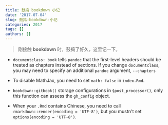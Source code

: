 ```yaml
---
title: 鼓捣 bookdown 小记
date: '2017-07-04'
slug: 鼓捣-bookdown-小记
categories: 2017
tags: []
authors: []
---
```




> 刚接触 **bookdown** 时，鼓捣了好久，这里记一下。

- `documentclass: book` tells `pandoc` that the first-level headers should be treated as chapters instead of sections. If you change `documentclass`, you may need to specify an additional `pandoc` argument, `--chapters`

- To disable MathJax, you need to set `math: false` in `index.Rmd`.

- `bookdown::gitbook()` storage configurations in `$post_processor()`, only this function can assess the `gh_config` object.

- When your `.Rmd` contains Chinese, you need to call `rmarkdown::render(encoding = 'UTF-8')`, but you mustn't set `options(encoding = 'UTF-8')`.
